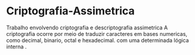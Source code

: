 # Criptografia-Assimetrica
Trabalho envolvendo criptografia e descriptografia assimetrica
A criptografia ocorre por meio de traduzir caracteres em bases numericas, como decimal, binario, octal e hexadecimal. com uma determinada lógica interna .
